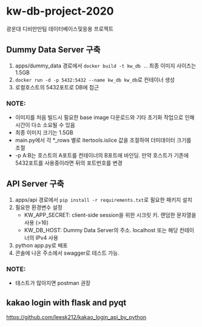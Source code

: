 # kw-db-project-2020
광운대 디비만만팀 데이터베이스및응용 프로젝트 

## Dummy Data Server 구축
1. apps/dummy_data 경로에서 `docker build -t kw_db .`. 최종 이미지 사이즈는 1.5GB
2. `docker run -d -p 5432:5432 --name kw_db kw_db`로 컨테이너 생성
3. 로컬호스트의 5432포트로 DB에 접근

### NOTE:
- 이미지를 처음 빌드시 필요한 base image 다운로드와 기타 초기화 작업으로 인해 시간이 다소 소요될 수 있음
- 최종 이미지 크기는 1.5GB
- main.py에서 각 *_rows 별로 itertools.islice 값을 조절하여 더미데이터 크기를 조절
- -p A:B는 호스트의 A포트를 컨테이너의 B포트에 바인딩. 만약 호스트가 기존에 5432포트를 사용중이라면 뒤의 포트번호를 변경


## API Server 구축
1. apps/api 경로에서 `pip install -r requirements.txt`로 필요한 패키지 설치
2. 필요한 환경변수 설정
    - KW_APP_SECRET: client-side session을 위한 시크릿 키. 랜덤한 문자열을 사용 (>16)
    - KW_DB_HOST: Dummy Data Server의 주소. localhost 또는 해당 컨테이너의 IPv4 사용
3. python app.py로 배포
4. 콘솔에 나온 주소에서 swagger로 테스트 가능. 

### NOTE:
- 테스트가 많아지면 postman 권장


## kakao login with flask and pyqt

https://github.com/leesk212/kakao_login_api_by_python
